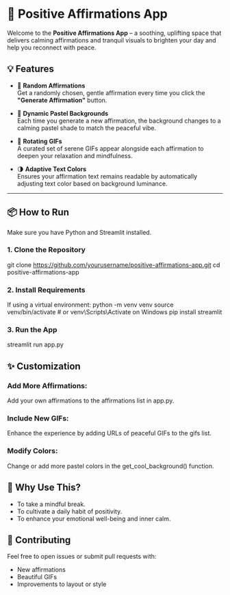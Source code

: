 # 🌸 Positive Affirmations App

Welcome to the **Positive Affirmations App** – a soothing, uplifting space that delivers calming affirmations and tranquil visuals to brighten your day and help you reconnect with peace.

## 💡 Features

- 🌈 **Random Affirmations**  
  Get a randomly chosen, gentle affirmation every time you click the **"Generate Affirmation"** button.

- 🎨 **Dynamic Pastel Backgrounds**  
  Each time you generate a new affirmation, the background changes to a calming pastel shade to match the peaceful vibe.

- 📸 **Rotating GIFs**  
  A curated set of serene GIFs appear alongside each affirmation to deepen your relaxation and mindfulness.

- 🌗 **Adaptive Text Colors**  
  Ensures your affirmation text remains readable by automatically adjusting text color based on background luminance.

---

## 📦 How to Run
Make sure you have Python and Streamlit installed.

### 1. Clone the Repository
git clone https://github.com/yourusername/positive-affirmations-app.git
cd positive-affirmations-app

### 2. Install Requirements
If using a virtual environment:
python -m venv venv
source venv/bin/activate # or venv\Scripts\Activate on Windows
pip install streamlit

### 3. Run the App
streamlit run app.py

## ✨ Customization
### Add More Affirmations:
Add your own affirmations to the affirmations list in app.py.

### Include New GIFs:
Enhance the experience by adding URLs of peaceful GIFs to the gifs list.

### Modify Colors:
Change or add more pastel colors in the get_cool_background() function.

## 🧘 Why Use This?
- To take a mindful break.
- To cultivate a daily habit of positivity.
- To enhance your emotional well-being and inner calm.

## 💖 Contributing
Feel free to open issues or submit pull requests with:
- New affirmations
- Beautiful GIFs
- Improvements to layout or style
